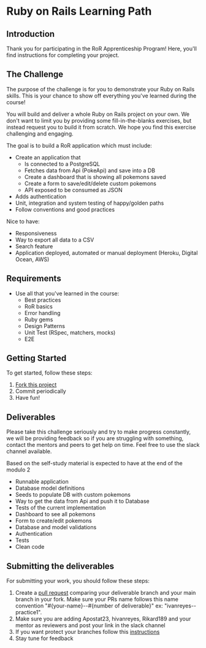 # Ruby on Rails Learning Path

## Introduction

Thank you for participating in the RoR Apprenticeship Program!
Here, you'll find instructions for completing your project.

## The Challenge

The purpose of the challenge is for you to demonstrate your Ruby on Rails skills. This is your chance to show off everything you've learned during the course!

You will build and deliver a whole Ruby on Rails project on your own. We don't want to limit you by providing some fill-in-the-blanks exercises, but instead request you to build it from scratch. We hope you find this exercise challenging and engaging.

The goal is to build a RoR application which must include:

- Create an application that
  - Is connected to a PostgreSQL
  - Fetches data from Api (PokeApi) and save into a DB
  - Create a dashboard that is showing all pokemons saved
  - Create a form to save/edit/delete custom pokemons
  - API exposed to be consumed as JSON
- Adds authentication
- Unit, integration and system testing of happy/golden paths
- Follow conventions and good practices

Nice to have:

- Responsiveness
- Way to export all data to a CSV
- Search feature
- Application deployed, automated or manual deployment (Heroku, Digital Ocean, AWS)

## Requirements

- Use all that you've learned in the course:
  - Best practices
  - RoR basics
  - Error handling
  - Ruby gems
  - Design Patterns
  - Unit Test (RSpec, matchers, mocks)
  - E2E

## Getting Started

To get started, follow these steps:

1. [Fork this project](https://docs.github.com/en/get-started/quickstart/fork-a-repo)
2. Commit periodically
3. Have fun!

## Deliverables
Please take this challenge seriously and try to make progress constantly, we will be providing feedback so if you are struggling with something, contact the mentors and peers to get help on time. Feel free to use the slack channel available.

Based on the self-study material is expected to have at the end of the modulo 2

- Runnable application
- Database model definitions
- Seeds to populate DB with custom pokemons
- Way to get the data from Api and push it to Database
- Tests of the current implementation
- Dashboard to see all pokemons
- Form to create/edit pokemons
- Database and model validations
- Authentication
- Tests
- Clean code

## Submitting the deliverables

For submitting your work, you should follow these steps:

1. Create a [pull request](https://docs.github.com/en/pull-requests/collaborating-with-pull-requests/proposing-changes-to-your-work-with-pull-requests/creating-a-pull-request-from-a-fork) comparing your deliverable branch and your main branch in your fork. Make sure your PRs name follows this name convention "#{your-name}--#{number of deliverable}" ex: "ivanreyes--practice1".
2. Make sure you are adding Apostat23, hivanreyes, Rikard189 and your mentor as reviewers and post your link in the slack channel
3. If you want protect your branches follow this [instructions](https://bit.ly/3HZrz5U)
4. Stay tune for feedback
